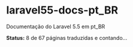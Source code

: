 # laravel55-docs-pt_BR
Documentação do Laravel 5.5 em pt_BR

**Status:** 8 de 67 páginas traduzidas e contando...